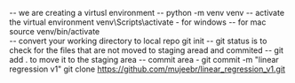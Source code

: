 -- we are creating  a virtusl environment
-- python -m venv venv
-- activate the virtual environment
venv\Scripts\activate  - for windows
-- for mac  source venv/bin/activate    
-- convert your working directory to local repo git init
-- git status is to check for the files that are not moved to staging aread and commited
-- git add . to move it to the staging area
-- commit area - git commit -m "linear regression v1"
git clone https://github.com/mujeebr/linear_regression_v1.git